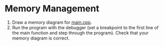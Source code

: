 # Memory Management

1. Draw a memory diagram for [main.cpp](main.cpp).
2. Run the program with the debugger (set a breakpoint to the first line of the main function and step through the program). Check that your memory diagram is correct.